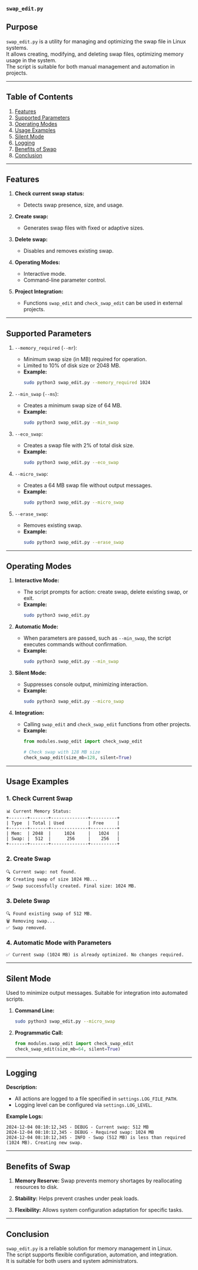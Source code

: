 ### `swap_edit.py`

## Purpose

`swap_edit.py` is a utility for managing and optimizing the swap file in Linux systems.  
It allows creating, modifying, and deleting swap files, optimizing memory usage in the system.  
The script is suitable for both manual management and automation in projects.

---

## Table of Contents

1. [Features](#features)
2. [Supported Parameters](#supported-parameters)
3. [Operating Modes](#operating-modes)
4. [Usage Examples](#usage-examples)
5. [Silent Mode](#silent-mode)
6. [Logging](#logging)
7. [Benefits of Swap](#benefits-of-swap)
8. [Conclusion](#conclusion)

---

## Features

1. **Check current swap status:**
   - Detects swap presence, size, and usage.

2. **Create swap:**
   - Generates swap files with fixed or adaptive sizes.

3. **Delete swap:**
   - Disables and removes existing swap.

4. **Operating Modes:**
   - Interactive mode.
   - Command-line parameter control.

5. **Project Integration:**
   - Functions `swap_edit` and `check_swap_edit` can be used in external projects.

---

## Supported Parameters

1. `--memory_required` (`--mr`):
   - Minimum swap size (in MB) required for operation.
   - Limited to 10% of disk size or 2048 MB.
   - **Example:**
     ```bash
     sudo python3 swap_edit.py --memory_required 1024
     ```

2. `--min_swap` (`--ms`):
   - Creates a minimum swap size of 64 MB.
   - **Example:**
     ```bash
     sudo python3 swap_edit.py --min_swap
     ```

3. `--eco_swap`:
   - Creates a swap file with 2% of total disk size.
   - **Example:**
     ```bash
     sudo python3 swap_edit.py --eco_swap
     ```

4. `--micro_swap`:
   - Creates a 64 MB swap file without output messages.
   - **Example:**
     ```bash
     sudo python3 swap_edit.py --micro_swap
     ```

5. `--erase_swap`:
   - Removes existing swap.
   - **Example:**
     ```bash
     sudo python3 swap_edit.py --erase_swap
     ```

---

## Operating Modes

1. **Interactive Mode:**
   - The script prompts for action: create swap, delete existing swap, or exit.
   - **Example:**
     ```bash
     sudo python3 swap_edit.py
     ```

2. **Automatic Mode:**
   - When parameters are passed, such as `--min_swap`, the script executes commands without confirmation.
   - **Example:**
     ```bash
     sudo python3 swap_edit.py --min_swap
     ```

3. **Silent Mode:**
   - Suppresses console output, minimizing interaction.
   - **Example:**
     ```bash
     sudo python3 swap_edit.py --micro_swap
     ```

4. **Integration:**
   - Calling `swap_edit` and `check_swap_edit` functions from other projects.
   - **Example:**
     ```python
     from modules.swap_edit import check_swap_edit
     
     # Check swap with 128 MB size
     check_swap_edit(size_mb=128, silent=True)
     ```

---

## Usage Examples

### 1. Check Current Swap

```plaintext
📊 Current Memory Status:
+-------+-------+--------------+----------+
| Type  | Total | Used         | Free     |
+-------+-------+--------------+----------+
| Mem:  | 2048  |     1024     |   1024   |
| Swap: |  512  |      256     |    256   |
+-------+-------+--------------+----------+
```

### 2. Create Swap

```plaintext
🔍 Current swap: not found.
🛠️ Creating swap of size 1024 MB...
✅ Swap successfully created. Final size: 1024 MB.
```

### 3. Delete Swap

```plaintext
🔍 Found existing swap of 512 MB.
🗑️ Removing swap...
✅ Swap removed.
```

### 4. Automatic Mode with Parameters

```plaintext
✅ Current swap (1024 MB) is already optimized. No changes required.
```

---

## Silent Mode

Used to minimize output messages. Suitable for integration into automated scripts.

1. **Command Line:**
   ```bash
   sudo python3 swap_edit.py --micro_swap
   ```

2. **Programmatic Call:**
   ```python
   from modules.swap_edit import check_swap_edit
   check_swap_edit(size_mb=64, silent=True)
   ```

---

## Logging

**Description:**
- All actions are logged to a file specified in `settings.LOG_FILE_PATH`.
- Logging level can be configured via `settings.LOG_LEVEL`.

**Example Logs:**

```plaintext
2024-12-04 08:10:12,345 - DEBUG - Current swap: 512 MB
2024-12-04 08:10:12,345 - DEBUG - Required swap: 1024 MB
2024-12-04 08:10:12,345 - INFO - Swap (512 MB) is less than required (1024 MB). Creating new swap.
```

---

## Benefits of Swap

1. **Memory Reserve:**
   Swap prevents memory shortages by reallocating resources to disk.

2. **Stability:**
   Helps prevent crashes under peak loads.

3. **Flexibility:**
   Allows system configuration adaptation for specific tasks.

---

## Conclusion

`swap_edit.py` is a reliable solution for memory management in Linux.  
The script supports flexible configuration, automation, and integration.  
It is suitable for both users and system administrators.
